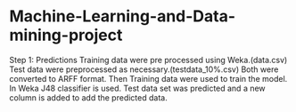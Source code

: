 # Machine-Learning-and-Data-mining-project

Step 1: Predictions
Training data were pre processed using Weka.(data.csv)
Test data were preprocessed as necessary.(testdata_10%.csv)
Both were converted to ARFF format.
Then Training data were used to train the model.
In Weka J48 classifier is used.
Test data set was predicted and a new column is added to add the predicted data.
